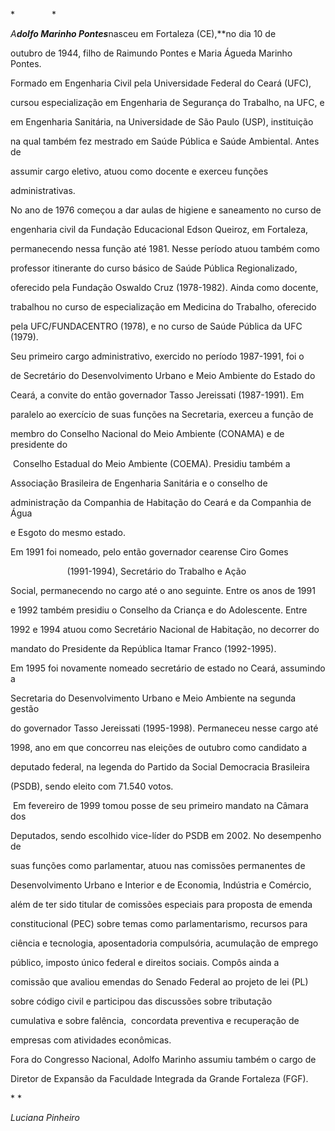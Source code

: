 

*               *



*A**dolfo Marinho Pontes***nasceu em Fortaleza (CE),**no dia 10 de

outubro de 1944, filho de Raimundo Pontes e Maria Águeda Marinho Pontes.



Formado em Engenharia Civil pela Universidade Federal do Ceará (UFC),

cursou especialização em Engenharia de Segurança do Trabalho, na UFC, e

em Engenharia Sanitária, na Universidade de São Paulo (USP), instituição

na qual também fez mestrado em Saúde Pública e Saúde Ambiental. Antes de

assumir cargo eletivo, atuou como docente e exerceu funções

administrativas.



No ano de 1976 começou a dar aulas de higiene e saneamento no curso de

engenharia civil da Fundação Educacional Edson Queiroz, em Fortaleza,

permanecendo nessa função até 1981. Nesse período atuou também como

professor itinerante do curso básico de Saúde Pública Regionalizado,

oferecido pela Fundação Oswaldo Cruz (1978-1982). Ainda como docente,

trabalhou no curso de especialização em Medicina do Trabalho, oferecido

pela UFC/FUNDACENTRO (1978), e no curso de Saúde Pública da UFC (1979).



Seu primeiro cargo administrativo, exercido no período 1987-1991, foi o

de Secretário do Desenvolvimento Urbano e Meio Ambiente do Estado do

Ceará, a convite do então governador Tasso Jereissati (1987-1991). Em

paralelo ao exercício de suas funções na Secretaria, exerceu a função de

membro do Conselho Nacional do Meio Ambiente (CONAMA) e de presidente do

 Conselho Estadual do Meio Ambiente (COEMA). Presidiu também a

Associação Brasileira de Engenharia Sanitária e o conselho de

administração da Companhia de Habitação do Ceará e da Companhia de Água

e Esgoto do mesmo estado.



Em 1991 foi nomeado, pelo então governador cearense Ciro Gomes

                       (1991-1994), Secretário do Trabalho e Ação

Social, permanecendo no cargo até o ano seguinte. Entre os anos de 1991

e 1992 também presidiu o Conselho da Criança e do Adolescente. Entre

1992 e 1994 atuou como Secretário Nacional de Habitação, no decorrer do

mandato do Presidente da República Itamar Franco (1992-1995).



Em 1995 foi novamente nomeado secretário de estado no Ceará, assumindo a

Secretaria do Desenvolvimento Urbano e Meio Ambiente na segunda gestão

do governador Tasso Jereissati (1995-1998). Permaneceu nesse cargo até

1998, ano em que concorreu nas eleições de outubro como candidato a

deputado federal, na legenda do Partido da Social Democracia Brasileira

(PSDB), sendo eleito com 71.540 votos.



 Em fevereiro de 1999 tomou posse de seu primeiro mandato na Câmara dos

Deputados, sendo escolhido vice-líder do PSDB em 2002. No desempenho de

suas funções como parlamentar, atuou nas comissões permanentes de

Desenvolvimento Urbano e Interior e de Economia, Indústria e Comércio,

além de ter sido titular de comissões especiais para proposta de emenda

constitucional (PEC) sobre temas como parlamentarismo, recursos para

ciência e tecnologia, aposentadoria compulsória, acumulação de emprego

público, imposto único federal e direitos sociais. Compôs ainda a

comissão que avaliou emendas do Senado Federal ao projeto de lei (PL)

sobre código civil e participou das discussões sobre tributação

cumulativa e sobre falência,  concordata preventiva e recuperação de

empresas com atividades econômicas.



Fora do Congresso Nacional, Adolfo Marinho assumiu também o cargo de

Diretor de Expansão da Faculdade Integrada da Grande Fortaleza (FGF).



* *



*Luciana Pinheiro*



 



